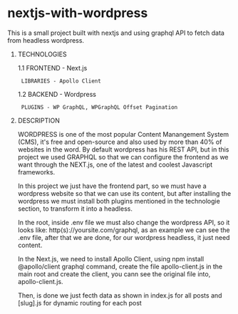 # nextjs-with-wordpress
This is a small project built with nextjs and using graphql API to fetch data from headless wordpress.

1. TECHNOLOGIES

	1.1 FRONTEND - Next.js
		
		LIBRARIES - Apollo Client

	1.2 BACKEND - Wordpress
	
		PLUGINS - WP GraphQL, WPGraphQL Offset Pagination  	
	 

2. DESCRIPTION

	WORDPRESS is one of the most popular Content Manangement System (CMS), it's free and open-source and also used by more than 40% of websites in the word. By default wordpress has his REST API, but in this project we used GRAPHQL so that we can configure the frontend as we want through the NEXT.js, one of the latest and coolest Javascript frameworks.

	In this project we just have the frontend part, so we must have a wordpress website so that we can use its content, but after installing the wordpress we must install both plugins mentioned in the technologie section, to transform it into a headless.

	In the root, inside .env file we must also change the wordpress API, so it looks like: http(s)://yoursite.com/graphql, as an example we can see the .env file, after that we are done, for our wordpress headless, it just need content.

	In the Next.js, we need to install Apollo Client, using npm install @apollo/client graphql command, create the file apollo-client.js in the main root and create the client, you cann see the original file into, apollo-client.js.
	
	Then, is done we just fecth data as shown in index.js for all posts and [slug].js for dynamic routing for each post

